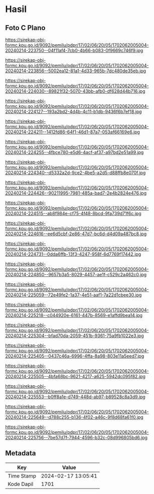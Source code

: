 # Hasil

## Foto C Plano

https://sirekap-obj-formc.kpu.go.id/9092/pemilu/pdpr/17/02/06/20/05/1702062005004-20240214-223750--04f11af4-7cb0-4b66-b083-0f9669c746f9.jpg

https://sirekap-obj-formc.kpu.go.id/9092/pemilu/pdpr/17/02/06/20/05/1702062005004-20240214-223856--5002ea12-81a1-4d33-965b-7dc480de35eb.jpg

https://sirekap-obj-formc.kpu.go.id/9092/pemilu/pdpr/17/02/06/20/05/1702062005004-20240214-224030--89821f32-5070-43bb-afb0-df628d44b716.jpg

https://sirekap-obj-formc.kpu.go.id/9092/pemilu/pdpr/17/02/06/20/05/1702062005004-20240214-224127--193a2bd2-4d4b-4c11-b1db-9436f6b7ef18.jpg

https://sirekap-obj-formc.kpu.go.id/9092/pemilu/pdpr/17/02/06/20/05/1702062005004-20240214-224211--1412fd86-64f1-46d1-87a7-053af66169e6.jpg

https://sirekap-obj-formc.kpu.go.id/9092/pemilu/pdpr/17/02/06/20/05/1702062005004-20240214-224255--4fbce780-e5d6-4acf-af37-a97bd2e51a99.jpg

https://sirekap-obj-formc.kpu.go.id/9092/pemilu/pdpr/17/02/06/20/05/1702062005004-20240214-224340--d5332a2d-9ce2-4be5-a2d5-d88ffb8e070f.jpg

https://sirekap-obj-formc.kpu.go.id/9092/pemilu/pdpr/17/02/06/20/05/1702062005004-20240214-224426--90211995-7981-485a-bad7-2e4b2824e476.jpg

https://sirekap-obj-formc.kpu.go.id/9092/pemilu/pdpr/17/02/06/20/05/1702062005004-20240214-224515--ab8f984e-cf75-4f48-8bcd-9fa739d71f6c.jpg

https://sirekap-obj-formc.kpu.go.id/9092/pemilu/pdpr/17/02/06/20/05/1702062005004-20240214-224616--ee6d5cbf-2e86-47d7-bc6d-d4d09a487bc8.jpg

https://sirekap-obj-formc.kpu.go.id/9092/pemilu/pdpr/17/02/06/20/05/1702062005004-20240214-224731--0dda6ffb-13f3-4247-958f-6d7769f17442.jpg

https://sirekap-obj-formc.kpu.go.id/9092/pemilu/pdpr/17/02/06/20/05/1702062005004-20240214-224850--9657b3a5-8029-4457-ae1f-c529c2a462c0.jpg

https://sirekap-obj-formc.kpu.go.id/9092/pemilu/pdpr/17/02/06/20/05/1702062005004-20240214-225059--72e49fe2-1a37-4e51-aaf1-7a22d1cbee30.jpg

https://sirekap-obj-formc.kpu.go.id/9092/pemilu/pdpr/17/02/06/20/05/1702062005004-20240214-225218--c044920e-6161-447b-8569-e1affd9bea14.jpg

https://sirekap-obj-formc.kpu.go.id/9092/pemilu/pdpr/17/02/06/20/05/1702062005004-20240214-225304--bfad70da-2059-451b-9361-75a9fb1022e3.jpg

https://sirekap-obj-formc.kpu.go.id/9092/pemilu/pdpr/17/02/06/20/05/1702062005004-20240214-225405--0437c46a-6996-4ffa-8a98-803e11a5eed7.jpg

https://sirekap-obj-formc.kpu.go.id/9092/pemilu/pdpr/17/02/06/20/05/1702062005004-20240214-225505--4bfa68bc-9621-4217-a625-5942dc095f82.jpg

https://sirekap-obj-formc.kpu.go.id/9092/pemilu/pdpr/17/02/06/20/05/1702062005004-20240214-225553--b0ff8a1e-d749-448d-ab97-b89528c8a3d9.jpg

https://sirekap-obj-formc.kpu.go.id/9092/pemilu/pdpr/17/02/06/20/05/1702062005004-20240214-225649--d788c255-b136-4f02-a46c-9f8d68fa61f0.jpg

https://sirekap-obj-formc.kpu.go.id/9092/pemilu/pdpr/17/02/06/20/05/1702062005004-20240214-225756--7be57d7f-7944-4596-b32c-08d996805bd6.jpg


## Metadata

| Key        | Value               |
| ---------- | ------------------- |
| Time Stamp | 2024-02-17 13:05:41 |
| Kode Dapil | 1701                |



